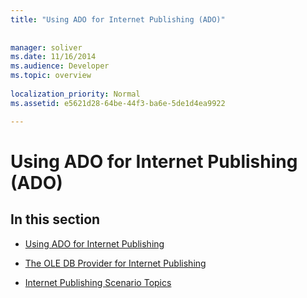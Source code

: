 ```yaml
---
title: "Using ADO for Internet Publishing (ADO)"
 
 
manager: soliver
ms.date: 11/16/2014
ms.audience: Developer
ms.topic: overview
  
localization_priority: Normal
ms.assetid: e5621d28-64be-44f3-ba6e-5de1d4ea9922

---
```


# Using ADO for Internet Publishing (ADO)

## In this section

- [Using ADO for Internet Publishing](using-ado-for-internet-publishing.md)
    
- [The OLE DB Provider for Internet Publishing](the-ole-db-provider-for-internet-publishing.md)
    
- [Internet Publishing Scenario Topics](internet-publishing-scenario-topics.md)
    

